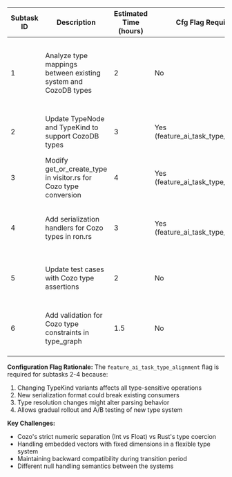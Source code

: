 | Subtask ID | Description | Estimated Time (hours) | Cfg Flag Required? | Dependencies | Potential Issues |
|---|---|---|---|---|---|
| 1 | Analyze type mappings between existing system and CozoDB types | 2 | No | - | Different type semantics (e.g., Cozo's strict F32/F64 vs Rust floats) may complicate mapping |
| 2 | Update TypeNode and TypeKind to support CozoDB types | 3 | Yes (feature_ai_task_type_alignment) | 1 | Breaking changes to type representation require flag |
| 3 | Modify get_or_create_type in visitor.rs for Cozo type conversion | 4 | Yes (feature_ai_task_type_alignment) | 2 | Complex type resolution logic might introduce parsing errors |
| 4 | Add serialization handlers for Cozo types in ron.rs | 3 | Yes (feature_ai_task_type_alignment) | 3 | Serialization format changes could break existing integrations |
| 5 | Update test cases with Cozo type assertions | 2 | No | 4 | Existing tests might fail due to type representation changes |
| 6 | Add validation for Cozo type constraints in type_graph | 1.5 | No | 2 | Vector dimension checks and numeric type validation complexity |

**Configuration Flag Rationale:** The `feature_ai_task_type_alignment` flag is required for subtasks 2-4 because: 
1. Changing TypeKind variants affects all type-sensitive operations
2. New serialization format could break existing consumers
3. Type resolution changes might alter parsing behavior
4. Allows gradual rollout and A/B testing of new type system

**Key Challenges:**
- Cozo's strict numeric separation (Int vs Float) vs Rust's type coercion
- Handling embedded vectors with fixed dimensions in a flexible type system
- Maintaining backward compatibility during transition period
- Different null handling semantics between the systems
